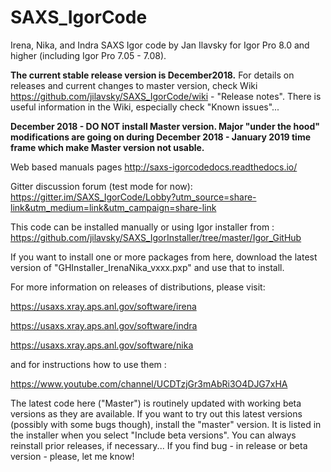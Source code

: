 # SAXS_IgorCode
Irena, Nika, and Indra SAXS Igor code by Jan Ilavsky for Igor Pro 8.0 and higher (including Igor Pro 7.05 - 7.08). 

**The current stable release version is December2018.** For details on releases and current changes to master version, check Wiki https://github.com/jilavsky/SAXS_IgorCode/wiki - "Release notes". There is useful information in the Wiki, especially check "Known issues"... 

**December 2018 - DO NOT install Master version. Major "under the hood" modifications are going on during December 2018 - January 2019 time frame which make Master version not usable.** 

Web based manuals pages
http://saxs-igorcodedocs.readthedocs.io/

Gitter discussion forum (test mode for now):
https://gitter.im/SAXS_IgorCode/Lobby?utm_source=share-link&utm_medium=link&utm_campaign=share-link

This code can be installed manually or using Igor installer from : 
https://github.com/jilavsky/SAXS_IgorInstaller/tree/master/Igor_GitHub

If you want to install one or more packages from here, download the latest version of 
"GHInstaller_IrenaNika_vxxx.pxp" and use that to install. 

For more information on releases of distributions, please visit:

https://usaxs.xray.aps.anl.gov/software/irena

https://usaxs.xray.aps.anl.gov/software/indra

https://usaxs.xray.aps.anl.gov/software/nika


and for instructions how to use them :

https://www.youtube.com/channel/UCDTzjGr3mAbRi3O4DJG7xHA

The latest code here ("Master") is routinely updated with working beta versions as they are available. 
If you want to try out this latest versions (possibly with some bugs though), install the "master" version. It is listed in the installer when you select "Include beta versions". You can always reinstall prior releases, if necessary...
If you find bug - in release or beta version - please, let me know!
